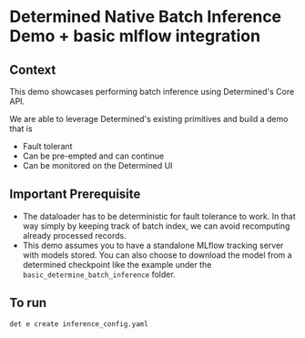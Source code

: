 # Determined Native Batch Inference Demo + basic mlflow integration
## Context
This demo showcases performing batch inference using Determined's Core API.

We are able to leverage Determined's existing primitives and build a demo that is
- Fault tolerant
- Can be pre-empted and can continue
- Can be monitored on the Determined UI

## Important Prerequisite
- The dataloader has to be deterministic for fault tolerance to work. In that way simply by keeping track of batch 
index, we can avoid recomputing already processed records.
- This demo assumes you to have a standalone MLflow tracking server with models stored. You can also choose to download
the model from a determined checkpoint like the example under the `basic_determine_batch_inference` folder.

## To run
`det e create inference_config.yaml`